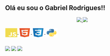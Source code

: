 ## **Olá eu sou o Gabriel Rodrigues!!**

<div align="center">
  <a href="https://github.com/gabrieljoseh">
  <img height="180em" src="https://github-readme-stats.vercel.app/api?username=gabrieljoseh&show_icons=true&theme=dark&include_all_commits=true&count_private=true"/>
  <img height="180em" src="https://github-readme-stats.vercel.app/api/top-langs/?username=gabrieljoseh&layout=compact&langs_count=7&theme=dark"/>
</div>
<div style="display: inline_block"><br>
  <img align="center" alt="Gabriel-Js" height="30" width="40" src="https://raw.githubusercontent.com/devicons/devicon/master/icons/javascript/javascript-plain.svg">
  <img align="center" alt="Gabriel-HTML" height="30" width="40" src="https://raw.githubusercontent.com/devicons/devicon/master/icons/html5/html5-original.svg">
  <img align="center" alt="Gabriel-CSS" height="30" width="40" src="https://raw.githubusercontent.com/devicons/devicon/master/icons/css3/css3-original.svg">
  <img align="center" alt="Gabriel-Python" height="30" width="40" src="https://raw.githubusercontent.com/devicons/devicon/master/icons/python/python-original.svg">
</div>
  
  ##
<div> 
   
  <a href = "mailto:gabrieljoserodrigues75@gmail.com"><img src="https://img.shields.io/badge/-Gmail-%23333?style=for-the-badge&logo=gmail&logoColor=white" target="_blank"></a>
  <a href="https://www.linkedin.com/in/gabriel-rodrigues-5b8518142" target="_blank"><img src="https://img.shields.io/badge/-LinkedIn-%230077B5?style=for-the-badge&logo=linkedin&logoColor=white" target="_blank"></a> 
   <a href="https://github.com/gabrieljoseh" target="_blank"><img src="https://img.shields.io/badge/GitHub-100000?style=for-the-badge&logo=github&logoColor=white" target="_blank"></a>
